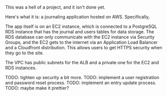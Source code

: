 This was a hell of a project, and it isn't done yet.

Here's what it is: a journaling application hosted on AWS. Specifically,

The app itself is on an EC2 instance, which is connected to a PostgreSQL RDS instance that has the journal and users tables for data storage.
The RDS database can only communicate with the EC2 instance via Security Groups, and the EC2 gets to the internet via an Application Load Balancer and a Cloudfront distribution.
This allows users to get HTTPS security when they go to the site.

The VPC has public subnets for the ALB and a private one for the EC2 and RDS instances.

TODO: tighten up security a bit more.
TODO: implement a user registration and password reset process.
TODO: implement an entry update process.
TODO: maybe make it prettier?
